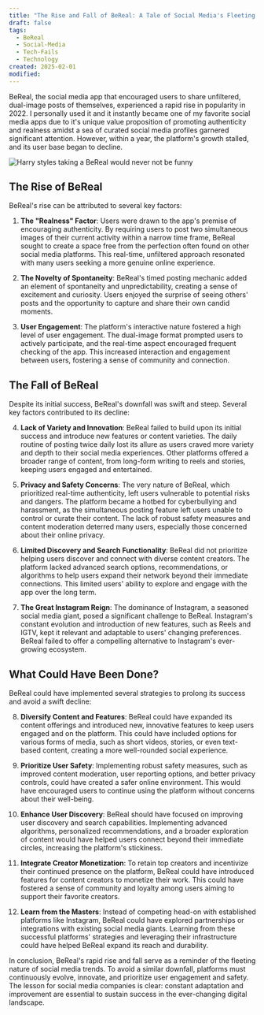 ```yaml
---
title: "The Rise and Fall of BeReal: A Tale of Social Media's Fleeting Nature"
draft: false
tags:
  - BeReal
  - Social-Media
  - Tech-Fails
  - Technology
created: 2025-02-01
modified:
---
```

BeReal, the social media app that encouraged users to share unfiltered, dual-image posts of themselves, experienced a rapid rise in popularity in 2022. I personally used it and it instantly became one of my favorite social media apps due to it's unique value proposition of promoting authenticity and realness amidst a sea of curated social media profiles garnered significant attention. However, within a year, the platform's growth stalled, and its user base began to decline.

![Harry styles taking a BeReal would never not be funny](https://pbs.twimg.com/media/FcwaauaX0AAVj_g?format=jpg&name=medium)
## The Rise of BeReal

BeReal's rise can be attributed to several key factors:

1. **The "Realness" Factor**: Users were drawn to the app's premise of encouraging authenticity. By requiring users to post two simultaneous images of their current activity within a narrow time frame, BeReal sought to create a space free from the perfection often found on other social media platforms. This real-time, unfiltered approach resonated with many users seeking a more genuine online experience.
    
2. **The Novelty of Spontaneity**: BeReal's timed posting mechanic added an element of spontaneity and unpredictability, creating a sense of excitement and curiosity. Users enjoyed the surprise of seeing others' posts and the opportunity to capture and share their own candid moments.
    
3. **User Engagement**: The platform's interactive nature fostered a high level of user engagement. The dual-image format prompted users to actively participate, and the real-time aspect encouraged frequent checking of the app. This increased interaction and engagement between users, fostering a sense of community and connection.
    

## The Fall of BeReal

Despite its initial success, BeReal's downfall was swift and steep. Several key factors contributed to its decline:

4. **Lack of Variety and Innovation**: BeReal failed to build upon its initial success and introduce new features or content varieties. The daily routine of posting twice daily lost its allure as users craved more variety and depth to their social media experiences. Other platforms offered a broader range of content, from long-form writing to reels and stories, keeping users engaged and entertained.
    
5. **Privacy and Safety Concerns**: The very nature of BeReal, which prioritized real-time authenticity, left users vulnerable to potential risks and dangers. The platform became a hotbed for cyberbullying and harassment, as the simultaneous posting feature left users unable to control or curate their content. The lack of robust safety measures and content moderation deterred many users, especially those concerned about their online privacy.
    
6. **Limited Discovery and Search Functionality**: BeReal did not prioritize helping users discover and connect with diverse content creators. The platform lacked advanced search options, recommendations, or algorithms to help users expand their network beyond their immediate connections. This limited users' ability to explore and engage with the app over the long term.
    
7. **The Great Instagram Reign**: The dominance of Instagram, a seasoned social media giant, posed a significant challenge to BeReal. Instagram's constant evolution and introduction of new features, such as Reels and IGTV, kept it relevant and adaptable to users' changing preferences. BeReal failed to offer a compelling alternative to Instagram's ever-growing ecosystem.
    

## What Could Have Been Done?

BeReal could have implemented several strategies to prolong its success and avoid a swift decline:

8. **Diversify Content and Features**: BeReal could have expanded its content offerings and introduced new, innovative features to keep users engaged and on the platform. This could have included options for various forms of media, such as short videos, stories, or even text-based content, creating a more well-rounded social experience.
    
9. **Prioritize User Safety**: Implementing robust safety measures, such as improved content moderation, user reporting options, and better privacy controls, could have created a safer online environment. This would have encouraged users to continue using the platform without concerns about their well-being.
    
10. **Enhance User Discovery**: BeReal should have focused on improving user discovery and search capabilities. Implementing advanced algorithms, personalized recommendations, and a broader exploration of content would have helped users connect beyond their immediate circles, increasing the platform's stickiness.
    
11. **Integrate Creator Monetization**: To retain top creators and incentivize their continued presence on the platform, BeReal could have introduced features for content creators to monetize their work. This could have fostered a sense of community and loyalty among users aiming to support their favorite creators.
    
12. **Learn from the Masters**: Instead of competing head-on with established platforms like Instagram, BeReal could have explored partnerships or integrations with existing social media giants. Learning from these successful platforms' strategies and leveraging their infrastructure could have helped BeReal expand its reach and durability.
    

In conclusion, BeReal's rapid rise and fall serve as a reminder of the fleeting nature of social media trends. To avoid a similar downfall, platforms must continuously evolve, innovate, and prioritize user engagement and safety. The lesson for social media companies is clear: constant adaptation and improvement are essential to sustain success in the ever-changing digital landscape.